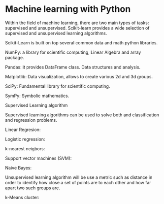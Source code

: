 #  Machine learning with Python

Within the field of machine learning, there are two main types of tasks: supervised and unsupervised. Scikit-learn provides a wide selection of supervised and unsupervised learning algorithms. 

Scikit-Learn is built on top several common data and math python libraries.

NumPy: a library for scientific computing, Linear Algebra and array package.

Pandas: it provides DataFrame class. Data structures and analysis.

Matplotlib: Data visualization, allows to create various 2d and 3d groups.

SciPy: Fundamental library for scientific computing.

SymPy: Symbolic mathematics.

Supervised Learning algorithm

Supervised learning algorithms can be used to solve both and classification and regression problems.

Linear Regresion:

Logistic regression:

k-nearest neigbors:

Support vector machines (SVM):

Naive Bayes:

Unsupervised learning algorithm will be use a metric such as distance in order to identify how close a set of points are to each other and how far apart two such groups are.

k-Means cluster:

